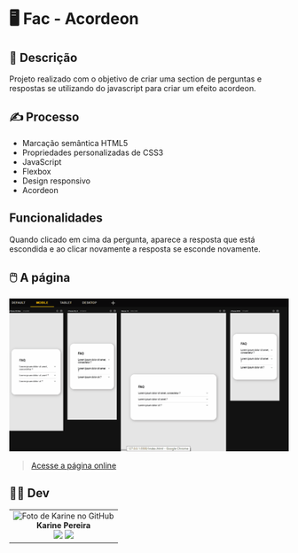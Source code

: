 # 🖥️ Fac - Acordeon


## 📜 Descrição
Projeto realizado com o objetivo de criar uma section de perguntas e respostas se utilizando do javascript para criar um efeito acordeon.


## ✍️ Processo 
- Marcação semântica HTML5
- Propriedades personalizadas de CSS3
- JavaScript
- Flexbox  
- Design responsivo
- Acordeon

##  Funcionalidades

Quando clicado em cima da pergunta, aparece a resposta que está escondida e ao clicar novamente a resposta se esconde novamente.
    
## 🖱️ A página
<img src="src/images/desktop-mobile.gif" alt="Gif exibindo o desktop e versão mobile do site">    

> <a href="" target= "_blank">Acesse a página online</a>  


## 👩‍💻 Dev
<table align="center">
  <tr>
    <td align="center">
      <div>
        <img src="https://avatars.githubusercontent.com/u/114251625?v=4" width="120px;" alt="Foto de Karine no GitHub"/><br>
          <b> Karine Pereira </b><br>
            <a href="https://www.linkedin.com/in/devkarine/" alt="Linkedin"><img src="https://img.shields.io/badge/LinkedIn-0077B5?style=for-the-badge&logo=linkedin&logoColor=white"/ height="20"></a>
            <a href="https://github.com/devkarine" alt="Linkedin"><img src="https://img.shields.io/badge/GitHub-100000?style=for-the-badge&logo=github&logoColor=white" height="20"></a>
      </div>
    </td>

  </tr>
</table>